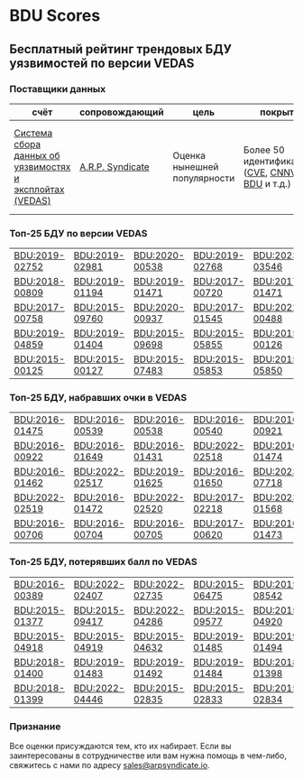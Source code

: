 
# BDU Scores
## Бесплатный рейтинг трендовых БДУ уязвимостей по версии VEDAS

### Поставщики данных
| счёт | cопровождающий | цель | покрытие | определение | частота |
| ----- | ---------- | ------- | -------- | ----------- | --------- |
| [Система сбора данных об уязвимостях и эксплойтах (VEDAS)](https://vedas.arpsyndicate.io) | [A.R.P. Syndicate](https://www.arpsyndicate.io) | Оценка нынешней популярности | Более 50 идентификаторов ([CVE](https://github.com/ARPSyndicate/cve-scores), [CNNVD](https://github.com/ARPSyndicate/cnnvd-scores), [BDU](https://github.com/ARPSyndicate/bdu-scores) и т.д.) | Аналитические данные с открытым исходным кодом (OSINT), полученные от [Exploit Observer](https://www.exploit.observer) | 6-8 часов |



<h3>Топ-25 БДУ по версии VEDAS</h3>

<table>
  <tr>
    <td><a href='https://vedas.arpsyndicate.io/?vuln=BDU:2019-02752'>BDU:2019-02752</a></td>
    <td><a href='https://vedas.arpsyndicate.io/?vuln=BDU:2019-02981'>BDU:2019-02981</a></td>
    <td><a href='https://vedas.arpsyndicate.io/?vuln=BDU:2020-00538'>BDU:2020-00538</a></td>
    <td><a href='https://vedas.arpsyndicate.io/?vuln=BDU:2019-02768'>BDU:2019-02768</a></td>
    <td><a href='https://vedas.arpsyndicate.io/?vuln=BDU:2023-03546'>BDU:2023-03546</a></td>
  </tr>
  <tr>
    <td><a href='https://vedas.arpsyndicate.io/?vuln=BDU:2018-00809'>BDU:2018-00809</a></td>
    <td><a href='https://vedas.arpsyndicate.io/?vuln=BDU:2019-01194'>BDU:2019-01194</a></td>
    <td><a href='https://vedas.arpsyndicate.io/?vuln=BDU:2019-01471'>BDU:2019-01471</a></td>
    <td><a href='https://vedas.arpsyndicate.io/?vuln=BDU:2017-00720'>BDU:2017-00720</a></td>
    <td><a href='https://vedas.arpsyndicate.io/?vuln=BDU:2017-01471'>BDU:2017-01471</a></td>
  </tr>
  <tr>
    <td><a href='https://vedas.arpsyndicate.io/?vuln=BDU:2017-00758'>BDU:2017-00758</a></td>
    <td><a href='https://vedas.arpsyndicate.io/?vuln=BDU:2015-09760'>BDU:2015-09760</a></td>
    <td><a href='https://vedas.arpsyndicate.io/?vuln=BDU:2020-00937'>BDU:2020-00937</a></td>
    <td><a href='https://vedas.arpsyndicate.io/?vuln=BDU:2017-01545'>BDU:2017-01545</a></td>
    <td><a href='https://vedas.arpsyndicate.io/?vuln=BDU:2022-00488'>BDU:2022-00488</a></td>
  </tr>
  <tr>
    <td><a href='https://vedas.arpsyndicate.io/?vuln=BDU:2019-04859'>BDU:2019-04859</a></td>
    <td><a href='https://vedas.arpsyndicate.io/?vuln=BDU:2019-01404'>BDU:2019-01404</a></td>
    <td><a href='https://vedas.arpsyndicate.io/?vuln=BDU:2015-09698'>BDU:2015-09698</a></td>
    <td><a href='https://vedas.arpsyndicate.io/?vuln=BDU:2015-05855'>BDU:2015-05855</a></td>
    <td><a href='https://vedas.arpsyndicate.io/?vuln=BDU:2015-00126'>BDU:2015-00126</a></td>
  </tr>
  <tr>
    <td><a href='https://vedas.arpsyndicate.io/?vuln=BDU:2015-00125'>BDU:2015-00125</a></td>
    <td><a href='https://vedas.arpsyndicate.io/?vuln=BDU:2015-00127'>BDU:2015-00127</a></td>
    <td><a href='https://vedas.arpsyndicate.io/?vuln=BDU:2015-07483'>BDU:2015-07483</a></td>
    <td><a href='https://vedas.arpsyndicate.io/?vuln=BDU:2015-05853'>BDU:2015-05853</a></td>
    <td><a href='https://vedas.arpsyndicate.io/?vuln=BDU:2015-05850'>BDU:2015-05850</a></td>
  </tr>
</table>


<h3>Топ-25 БДУ, набравших очки в VEDAS</h3>

<table>
  <tr>
    <td><a href='https://vedas.arpsyndicate.io/?vuln=BDU:2016-01475'>BDU:2016-01475</a></td>
    <td><a href='https://vedas.arpsyndicate.io/?vuln=BDU:2016-00539'>BDU:2016-00539</a></td>
    <td><a href='https://vedas.arpsyndicate.io/?vuln=BDU:2016-00538'>BDU:2016-00538</a></td>
    <td><a href='https://vedas.arpsyndicate.io/?vuln=BDU:2016-00540'>BDU:2016-00540</a></td>
    <td><a href='https://vedas.arpsyndicate.io/?vuln=BDU:2016-00921'>BDU:2016-00921</a></td>
  </tr>
  <tr>
    <td><a href='https://vedas.arpsyndicate.io/?vuln=BDU:2016-00922'>BDU:2016-00922</a></td>
    <td><a href='https://vedas.arpsyndicate.io/?vuln=BDU:2016-01649'>BDU:2016-01649</a></td>
    <td><a href='https://vedas.arpsyndicate.io/?vuln=BDU:2016-01431'>BDU:2016-01431</a></td>
    <td><a href='https://vedas.arpsyndicate.io/?vuln=BDU:2022-02518'>BDU:2022-02518</a></td>
    <td><a href='https://vedas.arpsyndicate.io/?vuln=BDU:2016-01474'>BDU:2016-01474</a></td>
  </tr>
  <tr>
    <td><a href='https://vedas.arpsyndicate.io/?vuln=BDU:2016-01462'>BDU:2016-01462</a></td>
    <td><a href='https://vedas.arpsyndicate.io/?vuln=BDU:2022-02517'>BDU:2022-02517</a></td>
    <td><a href='https://vedas.arpsyndicate.io/?vuln=BDU:2019-01625'>BDU:2019-01625</a></td>
    <td><a href='https://vedas.arpsyndicate.io/?vuln=BDU:2016-01650'>BDU:2016-01650</a></td>
    <td><a href='https://vedas.arpsyndicate.io/?vuln=BDU:2023-07718'>BDU:2023-07718</a></td>
  </tr>
  <tr>
    <td><a href='https://vedas.arpsyndicate.io/?vuln=BDU:2022-02519'>BDU:2022-02519</a></td>
    <td><a href='https://vedas.arpsyndicate.io/?vuln=BDU:2016-01472'>BDU:2016-01472</a></td>
    <td><a href='https://vedas.arpsyndicate.io/?vuln=BDU:2022-02520'>BDU:2022-02520</a></td>
    <td><a href='https://vedas.arpsyndicate.io/?vuln=BDU:2017-02218'>BDU:2017-02218</a></td>
    <td><a href='https://vedas.arpsyndicate.io/?vuln=BDU:2023-01568'>BDU:2023-01568</a></td>
  </tr>
  <tr>
    <td><a href='https://vedas.arpsyndicate.io/?vuln=BDU:2016-00706'>BDU:2016-00706</a></td>
    <td><a href='https://vedas.arpsyndicate.io/?vuln=BDU:2016-00704'>BDU:2016-00704</a></td>
    <td><a href='https://vedas.arpsyndicate.io/?vuln=BDU:2016-00705'>BDU:2016-00705</a></td>
    <td><a href='https://vedas.arpsyndicate.io/?vuln=BDU:2017-00620'>BDU:2017-00620</a></td>
    <td><a href='https://vedas.arpsyndicate.io/?vuln=BDU:2016-01473'>BDU:2016-01473</a></td>
  </tr>
</table>


<h3>Топ-25 БДУ, потерявших балл по VEDAS</h3>

<table>
  <tr>
    <td><a href='https://vedas.arpsyndicate.io/?vuln=BDU:2016-00389'>BDU:2016-00389</a></td>
    <td><a href='https://vedas.arpsyndicate.io/?vuln=BDU:2022-02407'>BDU:2022-02407</a></td>
    <td><a href='https://vedas.arpsyndicate.io/?vuln=BDU:2022-02735'>BDU:2022-02735</a></td>
    <td><a href='https://vedas.arpsyndicate.io/?vuln=BDU:2015-06475'>BDU:2015-06475</a></td>
    <td><a href='https://vedas.arpsyndicate.io/?vuln=BDU:2015-08542'>BDU:2015-08542</a></td>
  </tr>
  <tr>
    <td><a href='https://vedas.arpsyndicate.io/?vuln=BDU:2015-01377'>BDU:2015-01377</a></td>
    <td><a href='https://vedas.arpsyndicate.io/?vuln=BDU:2015-09417'>BDU:2015-09417</a></td>
    <td><a href='https://vedas.arpsyndicate.io/?vuln=BDU:2022-04286'>BDU:2022-04286</a></td>
    <td><a href='https://vedas.arpsyndicate.io/?vuln=BDU:2015-09577'>BDU:2015-09577</a></td>
    <td><a href='https://vedas.arpsyndicate.io/?vuln=BDU:2015-04920'>BDU:2015-04920</a></td>
  </tr>
  <tr>
    <td><a href='https://vedas.arpsyndicate.io/?vuln=BDU:2015-04918'>BDU:2015-04918</a></td>
    <td><a href='https://vedas.arpsyndicate.io/?vuln=BDU:2015-04919'>BDU:2015-04919</a></td>
    <td><a href='https://vedas.arpsyndicate.io/?vuln=BDU:2015-04632'>BDU:2015-04632</a></td>
    <td><a href='https://vedas.arpsyndicate.io/?vuln=BDU:2019-01485'>BDU:2019-01485</a></td>
    <td><a href='https://vedas.arpsyndicate.io/?vuln=BDU:2019-01494'>BDU:2019-01494</a></td>
  </tr>
  <tr>
    <td><a href='https://vedas.arpsyndicate.io/?vuln=BDU:2018-01400'>BDU:2018-01400</a></td>
    <td><a href='https://vedas.arpsyndicate.io/?vuln=BDU:2019-01483'>BDU:2019-01483</a></td>
    <td><a href='https://vedas.arpsyndicate.io/?vuln=BDU:2019-01492'>BDU:2019-01492</a></td>
    <td><a href='https://vedas.arpsyndicate.io/?vuln=BDU:2019-01484'>BDU:2019-01484</a></td>
    <td><a href='https://vedas.arpsyndicate.io/?vuln=BDU:2018-01398'>BDU:2018-01398</a></td>
  </tr>
  <tr>
    <td><a href='https://vedas.arpsyndicate.io/?vuln=BDU:2018-01399'>BDU:2018-01399</a></td>
    <td><a href='https://vedas.arpsyndicate.io/?vuln=BDU:2022-04446'>BDU:2022-04446</a></td>
    <td><a href='https://vedas.arpsyndicate.io/?vuln=BDU:2015-02835'>BDU:2015-02835</a></td>
    <td><a href='https://vedas.arpsyndicate.io/?vuln=BDU:2015-02833'>BDU:2015-02833</a></td>
    <td><a href='https://vedas.arpsyndicate.io/?vuln=BDU:2015-02834'>BDU:2015-02834</a></td>
  </tr>
</table>


### Признание
Все оценки присуждаются тем, кто их набирает.
Если вы заинтересованы в сотрудничестве или вам нужна помощь в чем-либо, свяжитесь с нами по адресу [sales@arpsyndicate.io](mailto:sales@arpsyndicate.io).

